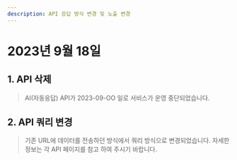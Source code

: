```yaml
---
description: API 응답 방식 변경 및 노출 변경
---
```


# 2023년 9월 18일


## 1. API 삭제
> AI(자동응답) API가 2023-09-OO 일로 서비스가 운영 중단되었습니다.

## 2. API 쿼리 변경
> 기존 URL에 데이터를 전송하던 방식에서 쿼리 방식으로 변경되었습니다.
> 자세한 정보는 각 API 페이지를 참고 하여 주시기 바랍니다.